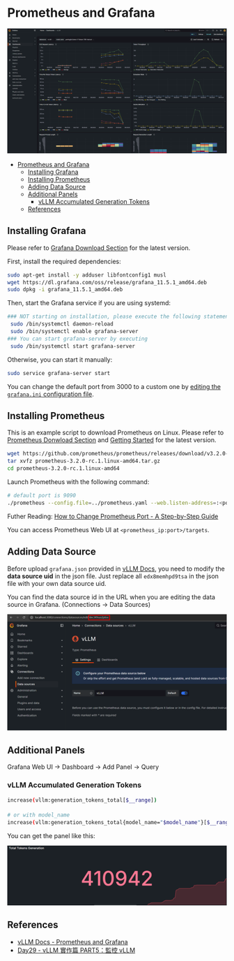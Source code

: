 # Prometheus and Grafana

![prometheus_grafana_demo.png](./prometheus_grafana_demo.png)

- [Prometheus and Grafana](#prometheus-and-grafana)
  - [Installing Grafana](#installing-grafana)
  - [Installing Prometheus](#installing-prometheus)
  - [Adding Data Source](#adding-data-source)
  - [Additional Panels](#additional-panels)
    - [vLLM Accumulated Generation Tokens](#vllm-accumulated-generation-tokens)
  - [References](#references)


## Installing Grafana

Please refer to [Grafana Download Section](https://grafana.com/grafana/download?pg=get&plcmt=selfmanaged-box1-cta1&edition=oss) for the latest version.

First, install the required dependencies:

```bash
sudo apt-get install -y adduser libfontconfig1 musl
wget https://dl.grafana.com/oss/release/grafana_11.5.1_amd64.deb
sudo dpkg -i grafana_11.5.1_amd64.deb
```

Then, start the Grafana service if you are using systemd:

```bash
### NOT starting on installation, please execute the following statements to configure grafana to start automatically using systemd
 sudo /bin/systemctl daemon-reload
 sudo /bin/systemctl enable grafana-server
### You can start grafana-server by executing
 sudo /bin/systemctl start grafana-server
```

Otherwise, you can start it manually:

```bash
sudo service grafana-server start
```

You can change the default port from 3000 to a custom one by [editing the `grafana.ini` configuration file](https://grafana.com/docs/grafana/latest/setup-grafana/configure-grafana/#remove-comments-in-the-ini-files).

## Installing Prometheus

This is an example script to download Prometheus on Linux. Please refer to [Prometheus Donwload Section](https://prometheus.io/download/) and [Getting Started](https://prometheus.io/docs/prometheus/latest/getting_started/) for the latest version.

```bash
wget https://github.com/prometheus/prometheus/releases/download/v3.2.0-rc.1/prometheus-3.2.0-rc.1.linux-amd64.tar.gz
tar xvfz prometheus-3.2.0-rc.1.linux-amd64.tar.gz
cd prometheus-3.2.0-rc.1.linux-amd64
```

Launch Prometheus with the following command:

```bash
# default port is 9090
./prometheus --config.file=../prometheus.yaml --web.listen-address=:<port>
```

Futher Reading: [How to Change Prometheus Port - A Step-by-Step Guide](https://signoz.io/guides/configure-prometheus-to-use-non-default-port/)

You can access Prometheus Web UI at `<prometheus_ip:port>/targets`.

## Adding Data Source

Before upload `grafana.json` provided in [vLLM Docs](https://docs.vllm.ai/en/stable/getting_started/examples/prometheus_grafana.html#grafana-dashboard), you need to modify the **data source uid** in the json file. Just replace all `edx8memhpd9tsa` in the json file with your own data source uid.

You can find the data source id in the URL when you are editing the data source in Grafana. (Connections -> Data Sources)

![data_source_id.png](./data_source_id.png)

## Additional Panels

Grafana Web UI → Dashboard → Add Panel → Query

### vLLM Accumulated Generation Tokens

```bash
increase(vllm:generation_tokens_total[$__range])

# or with model_name
increase(vllm:generation_tokens_total{model_name="$model_name"}[$__range])
```

You can get the panel like this:

![accumulated_generation_tokens](./accumulated_generation_tokens.png)

## References

- [vLLM Docs - Prometheus and Grafana](https://docs.vllm.ai/en/stable/getting_started/examples/prometheus_grafana.html#grafana-dashboard)
- [Day29 - vLLM 實作篇 PART5：監控 vLLM](https://ithelp.ithome.com.tw/articles/10360998)
